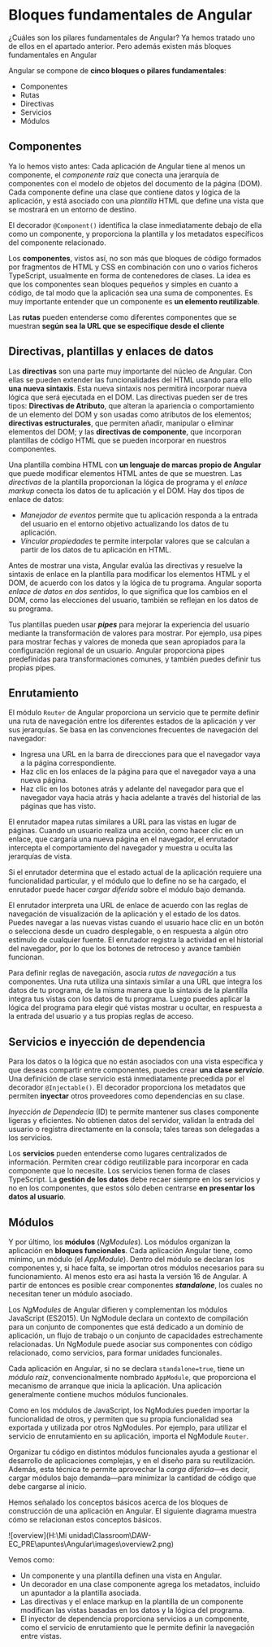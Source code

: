 # Bloques fundamentales de Angular

¿Cuáles son los pilares fundamentales de Angular? Ya hemos tratado uno de ellos en el apartado anterior. Pero además existen más bloques fundamentales en Angular

Angular se compone de **cinco bloques o pilares fundamentales**: 

- Componentes
- Rutas
- Directivas
- Servicios
- Módulos

## Componentes

Ya lo hemos visto antes: Cada aplicación de Angular tiene al menos un componente, el *componente raíz* que conecta una jerarquía de componentes con el modelo de objetos del documento de la página (DOM). Cada componente define una clase que contiene datos y lógica de la aplicación, y está asociado con una *plantilla* HTML que define una vista que se mostrará en un entorno de destino.

El decorador `@Component()` identifica la clase inmediatamente debajo de ella como un componente, y proporciona la plantilla y los metadatos específicos del componente relacionado.

Los **componentes**, vistos así, no son más que bloques de código formados por fragmentos de HTML y CSS en combinación con uno o varios ficheros TypeScript, usualmente en forma de contenedores de clases. La idea es que los componentes sean bloques pequeños y simples en cuanto a código, de tal modo que la aplicación sea una suma de componentes. Es muy importante entender que un componente es **un elemento reutilizable**. 

Las **rutas** pueden entenderse como diferentes componentes que se muestran **según sea la URL que se especifique desde el cliente**

## Directivas, plantillas y enlaces de datos

Las **directivas** son una parte muy importante del núcleo de Angular. Con ellas se pueden extender las funcionalidades del HTML usando para ello **una nueva sintaxis**. Esta nueva sintaxis nos permitirá incorporar nueva lógica que será ejecutada en el DOM. Las directivas pueden ser de tres tipos: **Directivas de Atributo**, que alteran la apariencia o comportamiento de un elemento del DOM y son usadas como atributos de los elementos; **directivas estructurales**, que permiten añadir, manipular o eliminar elementos del DOM; y las **directivas de componente**, que incorporan plantillas de código HTML que se pueden incorporar en nuestros componentes.

Una plantilla combina HTML con **un lenguaje de marcas propio de Angular** que puede modificar elementos HTML antes de que se muestren. Las *directivas* de la plantilla proporcionan la lógica de programa y el *enlace markup* conecta los datos de tu aplicación y el DOM. Hay dos tipos de enlace de datos:

- *Manejador de eventos* permite que tu aplicación responda a la entrada del usuario en el entorno objetivo actualizando los datos de tu aplicación.
- *Vincular propiedades* te permite interpolar valores que se calculan a partir de los datos de tu aplicación en HTML.

Antes de mostrar una vista, Angular evalúa las directivas y resuelve la sintaxis de enlace en la plantilla para modificar los elementos HTML y el DOM, de acuerdo con los datos y la lógica de tu programa. Angular soporta *enlace de datos en dos sentidos*, lo que significa que los cambios en el DOM, como las elecciones del usuario, también se reflejan en los datos de su programa.

Tus plantillas pueden usar ***pipes*** para mejorar la experiencia del usuario mediante la transformación de valores para mostrar. Por ejemplo, usa pipes para mostrar fechas y valores de moneda que sean apropiados para la configuración regional de un usuario. Angular proporciona pipes predefinidas para transformaciones comunes, y también puedes definir tus propias pipes.

## Enrutamiento

El módulo `Router` de Angular proporciona un servicio que te permite definir una ruta de navegación entre los diferentes estados de la aplicación y ver sus jerarquías. Se basa en las convenciones frecuentes de navegación del navegador:

- Ingresa una URL en la barra de direcciones para que el navegador vaya a la página correspondiente.
- Haz clic en los enlaces de la página para que el navegador vaya a una nueva página.
- Haz clic en los botones atrás y adelante del navegador para que el navegador vaya hacia atrás y hacia adelante a través del historial de las páginas que has visto.

El enrutador mapea rutas similares a URL para las vistas en lugar de páginas. Cuando un usuario realiza una acción, como hacer clic en un enlace, que cargaría una nueva página en el navegador, el enrutador intercepta el comportamiento del navegador y muestra u oculta las jerarquías de vista.

Si el enrutador determina que el estado actual de la aplicación requiere una funcionalidad particular, y el módulo que lo define no se ha cargado, el enrutador puede hacer *cargar diferida* sobre el módulo bajo demanda.

El enrutador interpreta una URL de enlace de acuerdo con las reglas de navegación de visualización de la aplicación y el estado de los datos. Puedes navegar a las nuevas vistas cuando el usuario hace clic en un botón o selecciona desde un cuadro desplegable, o en respuesta a algún otro estímulo de cualquier fuente. El enrutador registra la actividad en el historial del navegador, por lo que los botones de retroceso y avance también funcionan.

Para definir reglas de navegación, asocia *rutas de navegación* a tus componentes. Una ruta utiliza una sintaxis similar a una URL que integra los datos de tu programa, de la misma manera que la sintaxis de la plantilla integra tus vistas con los datos de tu programa. Luego puedes aplicar la lógica del programa para elegir qué vistas mostrar u ocultar, en respuesta a la entrada del usuario y a tus propias reglas de acceso.

## Servicios e inyección de dependencia

Para los datos o la lógica que no están asociados con una vista específica y que deseas compartir entre componentes, puedes crear **una clase *servicio***. Una definición de clase servicio está inmediatamente precedida por el decorador `@Injectable()`. El decorador proporciona los metadatos que permiten **inyectar** otros proveedores como dependencias en su clase.

*Inyección de Dependecia* (ID) te permite mantener sus clases componente ligeras y eficientes. No obtienen datos del servidor, validan la entrada del usuario o registra directamente en la consola; tales tareas son delegadas a los servicios.

Los **servicios** pueden entenderse como lugares centralizados de información. Permiten crear código reutilizable para incorporar en cada componente que lo necesite. Los servicios tienen forma de clases TypeScript. La **gestión de los datos** debe recaer siempre en los servicios y no en los componentes, que estos sólo deben centrarse **en presentar los datos al usuario**.

## Módulos

Y por último, los **módulos** (*NgModules*). Los módulos organizan la aplicación en **bloques funcionales**. Cada aplicación Angular tiene, como mínimo, un módulo (el *AppModule*). Dentro del módulo se declaran los componentes y, si hace falta, se importan otros módulos necesarios para su funcionamiento. Al menos esto era así hasta la versión 16 de Angular. A partir de entonces es posible crear componentes ***standalone***, los cuales no necesitan tener un módulo asociado.

Los *NgModules* de Angular difieren y complementan los módulos JavaScript (ES2015). Un NgModule declara un contexto de compilación para un conjunto de componentes que está dedicado a un dominio de aplicación, un flujo de trabajo o un conjunto de capacidades estrechamente relacionadas. Un NgModule puede asociar sus componentes con código relacionado, como servicios, para formar unidades funcionales.

Cada aplicación en Angular, si no se declara `standalone=true`,  tiene un *módulo raíz*, convencionalmente nombrado `AppModule`, que proporciona el mecanismo de arranque que inicia la aplicación. Una aplicación generalmente contiene muchos módulos funcionales.

Como en los módulos de JavaScript, los NgModules pueden importar la funcionalidad de otros, y permiten que su propia funcionalidad sea exportada y utilizada por otros NgModules. Por ejemplo, para utilizar el servicio de enrutamiento en su aplicación, importa el NgModule `Router`.

Organizar tu código en distintos módulos funcionales ayuda a gestionar el desarrollo de aplicaciones complejas, y en el diseño para su reutilización. Además, esta técnica te permite aprovechar la *carga diferida*—es decir, cargar módulos bajo demanda—para minimizar la cantidad de código que debe cargarse al inicio.

Hemos señalado los conceptos básicos acerca de los bloques de construcción de una aplicación en Angular. El siguiente diagrama muestra cómo se relacionan estos conceptos básicos.

![overview](H:\Mi unidad\Classroom\DAW-EC_PRE\apuntes\Angular\images\overview2.png)

Vemos como:

- Un componente y una plantilla definen una vista en Angular.
- Un decorador en una clase componente agrega los metadatos, incluido un apuntador a la plantilla asociada.
- Las directivas y el enlace markup en la plantilla de un componente modifican las vistas basadas en los datos y la lógica del programa.
- El inyector de dependencia proporciona servicios a un componente, como el servicio de enrutamiento que le permite definir la navegación entre vistas.

